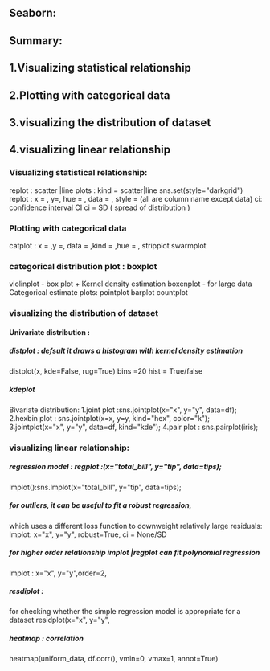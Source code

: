 Seaborn:
----------
Summary:
---------
1.Visualizing statistical relationship
------------
2.Plotting with categorical data
-----------------
3.visualizing the distribution of dataset
-------------------
4.visualizing linear relationship
--------------------
### Visualizing statistical relationship:
replot : scatter |line plots   : kind = scatter|line
sns.set(style="darkgrid")
replot : x = , y=,  hue = , data =  , style =     (all are column name except data)
   ci: confidence interval CI
   ci = SD ( spread of distribution )
   
### Plotting with categorical data
catplot  : x = ,y =, data =  ,kind =  ,hue = ,
stripplot 
swarmplot
### categorical distribution plot : boxplot 
violinplot  -  box plot + Kernel density estimation 
boxenplot   - for large data
Categorical estimate plots:
pointplot
barplot
countplot
 
 
### visualizing the distribution of dataset 
#### Univariate distribution :
##### distplot : defsult it draws a histogram with kernel density estimation 
distplot(x, kde=False, rug=True)
bins =20
hist = True/false
 
##### kdeplot                 
Bivariate distribution:
1.joint plot :sns.jointplot(x="x", y="y", data=df);
2.hexbin plot : sns.jointplot(x=x, y=y, kind="hex", color="k");
3.jointplot(x="x", y="y", data=df, kind="kde");
4.pair plot : sns.pairplot(iris);
 
### visualizing linear relationship:
##### regression model : regplot :(x="total_bill", y="tip", data=tips);
lmplot():sns.lmplot(x="total_bill", y="tip", data=tips);
##### for outliers, it can be useful to fit a robust regression, 
which uses a different loss function to downweight relatively large residuals:
lmplot: x="x", y="y", robust=True, ci = None/SD
 
##### for higher order relationship implot |regplot can fit polynomial regression
lmplot : x="x", y="y",order=2,
        
##### resdiplot : 
for checking whether the simple regression model is appropriate for a dataset
residplot(x="x", y="y", 
 
##### heatmap : correlation 
heatmap(uniform_data, df.corr(), vmin=0, vmax=1,  annot=True)

